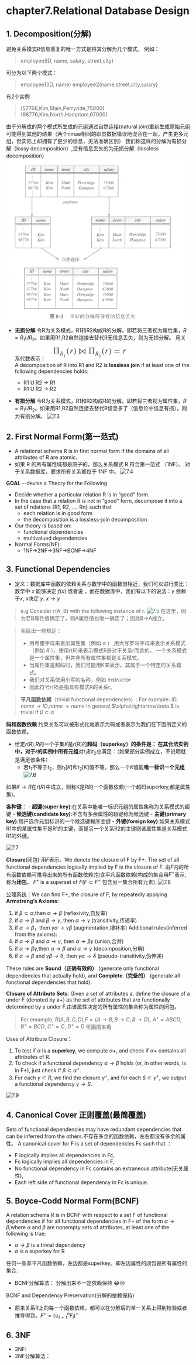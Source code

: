 # chapter7.Relational Database Design
## 1. Decomposition(分解)
避免关系模式R信息重复的唯一方式是将其分解为几个模式。
例如：  
> employee(ID, name, salary, street,city)

可分为以下两个模式：
> employee1(ID, name)
> employee2(name,street,city,salary)

有2个实例
> (57766,Kim,Main,Perryride,75000)
> (98776,Kim,North,Hamptom,67000)

由于分解成的两个模式所生成的元组通过自然连接(natural join)重新生成原始元组可能得到其他的结果（两个nmae相同的职员数据错误地混合在一起，产生更多元组，但实际上却拥有了更少的信息，无法准确区别）
我们称这样的分解为有损分解（lossy decomposition）,没有信息丢失的为无损分解（lossless decomposition）
![7.1](7.1.png)

- **无损分解**
令R为关系模式，R1和R2构成R的分解，即若将三者视为属性集，$R=R_1UR_2$。如果用R1,R2自然连接去替代R无信息丢失，则为无损分解。
用关系代数表示：
![7.2](7.2.png)  
A decomposition of R into R1 and R2 is **lossless join** if at least one of the following dependencies holds:
   - R1 U R2 -> R1    
   - R1 U R2 -> R2

- **有损分解**
令R为关系模式，R1和R2构成R的分解，即若将三者视为属性集，$R=R_1UR_2$。如果用R1,R2自然连接去替代R信息多了（信息论中信息有损），则为有损分解。
![7.3](7.3.png)
## 2. First Normal Form(第一范式)
- A relational schema R is in first normal form if the domains of all attributes of R are atomic.
- 如果 R 的所有属性域都是原子的，那么关系模式 R 符合第一范式 （1NF）。
对于关系数据库，要求所有关系都位于 1NF 中。
![7.4](7.4.png)

**GOAL**  --devise a Theory for the Following
- Decide whether a particular relation R is in “good” form.
- In the case that a relation R is not in “good” form, decompose it into a set of relations {R1, R2, ..., Rn} such that 
    - each relation is in good form 
    - the decomposition is a lossless-join decomposition
- Our theory is based on:
    - functional dependencies
    - multivalued dependencies
- Normal  Forms(NF):
    - 1NF→2NF→3NF→BCNF→4NF 


## 3. Functional Dependencies
- 定义：数据库中函数的依赖关系与数学中的函数很相近，我们可以进行类比：数学中 $x$ 能够决定 $f(x)$ 或者说  ，而在数据库中，我们有以下的说法：$y$ 依赖于$x$, $x$决定 $y$. $x→y$
>e.g
>Consider r(A, B) with the following instance of r.
>![7.5](7.5.png)
>在这里，因为若B属性值确定了，则A属性值也唯一确定了；因此B→A成立。

> 先给出一些规定：
>- 用希腊字母来表示属性集（例如 $\alpha$ ）,用大写罗马字母来表示关系模式（例如 $R$ ），使用$r(R)$来表示模式R是对于关系r而言的。
一个关系模式是一个属性集，但并非所有属性集都是关系模式。
>- 当属性集是超码时，我们可能用K来表示。其属于一个特定的关系模式。
>- 我们对关系使用小写的名称，例如 $instructor$
>- 因此符号$r(R)$是指具有模式R的关系r。

> **平凡函数依赖**（trivial functional dependencies）:
> For example: $ID,name→ID$,$name→name$
> In general,$\alpha\rightarrow\beta $ is trivial if $\beta\subset\alpha$

**码和函数依赖**
约束关系可以被形式化地表示为码或者表示为我们在下面所定义的函数依赖。
- 给定$r(R)$,$R$的一个子集$K$是$r(R)$的**超码（superkey）**的条件是：
在其合法实例中，对于$r$的实例中**所有元组**对$t_1$和$t_2$总满足：（如果部分实例成立，不说明就是满足该条件）
    - 若$t_1$不等于$t_2$，则$t_1[K]$和$t_2[K]$值不等。那么一个$K$值能**唯一标识一个元组**
![7.6](7.6.png)

如果$K→R$在$r(R)$中成立，则称K是R的一个函数依赖(一个超码superkey,都是属性集)。

   
**各种键：**
    - **超键(super key)**:在关系中能唯一标识元组的属性集称为关系模式的超键
    - **候选键(candidate key)**:不含有多余属性的超键称为候选键
    - **主键(primary key)**:用户选作元组标识的一个候选键程序主键
    - **外键(foreign key)**:如果关系模式R1中的某属性集不是R1的主键，而是另一个关系R2的主键则该属性集是关系模式R1的外键。  
       
![7.7](7.7.png)


**Closure**(闭包)
用$F$表示。We denote the closure of F by F+.
The set of all functional dependencies logically implied by F is the closure of F.
由$F$内的所有函数依赖可推导出来的所有函数依赖(包含平凡函数依赖)构成的集合用$F^+$表示,称为**闭包**。 $F^+$ is a superset of $F$($F\subset F^+$ 包含另一集合所有元素).
![7.8](7.8.png)

 公理系统：We can find F+,  the closure of F, by repeatedly applying **Armstrong’s Axioms**:
   1. if $\beta\subset\alpha$,then $\alpha\to\beta$ (reflexivity,自反率)
   2. if $\alpha\to\beta$ and $\beta\to\gamma$, then $\alpha\to\gamma$ (transitivity,传递率)
   3. if $\alpha\to\beta$，then $\gamma\alpha\to\gamma\beta$ (augmentation,增补率)
 Additional rules(inferred from the axioms):
   1. if $\alpha\to\beta$ and $\alpha\to\gamma$, then $\alpha\to\beta\gamma$ (union,合并)
   2. if $\alpha\to\beta\gamma$,then $\alpha\to\beta$ and $\alpha\to\gamma$ (decomposition,分解)
   3. if $\alpha\to\beta$ and $\gamma\beta\to\delta$, then $\gamma\alpha\to\delta$ (pseudo-transitivity,伪传递)

These rules are **Sound（正确有效的）** (generate only functional dependencies that actually hold),  and **Complete（完备的）** (generate all functional dependencies that hold).   
 
**Closure of Attribute Sets**:
Given a set of attributes a, define the closure of a under F (denoted by a+) as the set of attributes that are functionally determined by a under F.由该属性决定的所有属性的集合称为属性的闭包。
> For emample, $R(A,B,C,D)$,$F=\{A\to B,B\to C,B\to D\}$, 
> $A^+=ABCD$, $B^+=BCD$, $C^+=C$, $D^+=D$
> 可画图来看
  
Uses of Attribute Closure：
1. To test if $\alpha$ is a **superkey**, we compute $\alpha$+, and check if $\alpha$+ contains all attributes of R.
2. To check if a functional dependency $\alpha\to\beta$ holds (or, in other words, is in F+), just check if $\beta\subset\alpha^+$. 
3. For each $\gamma\subset R$, we find the closure $\gamma^+$, and for each $S\subset\gamma^+$, we output a functional dependency $\gamma\to S$.
 
 ![7.9](7.9.png)

## 4. Canonical Cover 正则覆盖(最简覆盖)
Sets of functional dependencies may have redundant dependencies that can be inferred from the others.不存在多余的函数依赖，左右都没有多余的属性。
A canonical cover for F is a set of dependencies Fc such that ：
- F logically implies all dependencies in Fc, 
- Fc logically implies all dependencies in F, 
- No functional dependency in Fc contains an extraneous attribute(无关属性), 
- Each left side of functional dependency in Fc is unique.

## 5. Boyce-Codd Normal Form(BCNF)
A relation schema R is in BCNF with respect to a set F of functional  dependencies if for all functional dependencies in F+ of the form $\alpha\to\beta$,where $\alpha$ and $\beta$ are nonempty sets of attributes, at least one of the following is true:
- $\alpha\to\beta$ is a trivial dependency
- $\alpha$ is a superkey for R

任何一条非平凡函数依赖，左边都是superkey。即左边属性的闭包是所有属性的集合.

- BCNF分解算法：
分解出来不一定依赖保持
:joy::cry:

BCNF and Dependency Preservation(分解的依赖保持)
- 原来关系R上的每一个函数依赖，都可以在分解后的单一关系上得到检验或者推导得到。$F^+=(\cup_{i=1}^nF_i)^+$

## 6. 3NF
- 3NF:
- 3NF分解算法：











